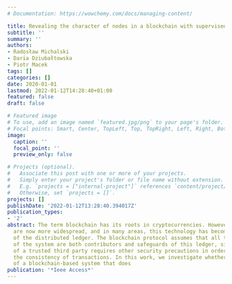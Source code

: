 ```yaml
---
# Documentation: https://wowchemy.com/docs/managing-content/

title: Revealing the character of nodes in a blockchain with supervised learning
subtitle: ''
summary: ''
authors:
- Radosław Michalski
- Daria Dziubałtowska
- Piotr Macek
tags: []
categories: []
date: 2020-01-01
lastmod: 2022-01-12T14:28:40+01:00
featured: false
draft: false

# Featured image
# To use, add an image named `featured.jpg/png` to your page's folder.
# Focal points: Smart, Center, TopLeft, Top, TopRight, Left, Right, BottomLeft, Bottom, BottomRight.
image:
  caption: ''
  focal_point: ''
  preview_only: false

# Projects (optional).
#   Associate this post with one or more of your projects.
#   Simply enter your project's folder or file name without extension.
#   E.g. `projects = ["internal-project"]` references `content/project/deep-learning/index.md`.
#   Otherwise, set `projects = []`.
projects: []
publishDate: '2022-01-12T13:28:40.394017Z'
publication_types:
- '2'
abstract: The term blockchain has its roots in cryptocurrencies. However, its applications
  are now more widespread, and in many areas, this technology has become the foundation
  of the distributed ledger. The blockchain protocol assumes that all the participants
  of the system are both contributors and safeguards of this ledger, since the lack
  of a trusted third party requires other security precautions in order to maintain
  the consistency of transactions. In this work, we investigate whether for the participants
  of a blockchain-based system that does
publication: '*Ieee Access*'
---
```

